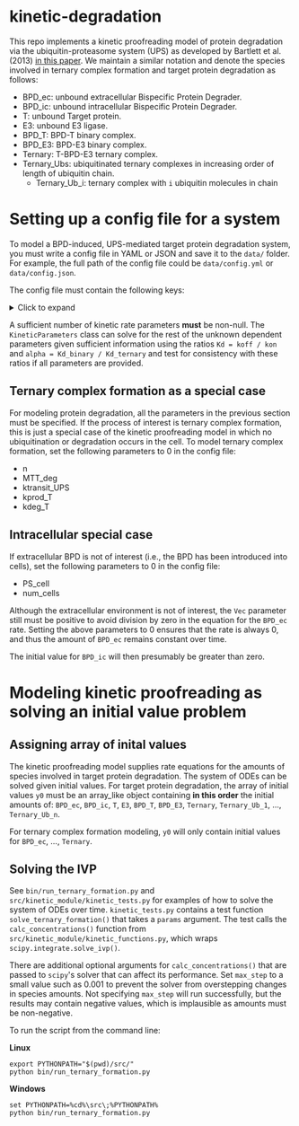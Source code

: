 # kinetic-degradation
This repo implements a kinetic proofreading model of protein degradation via the ubiquitin-proteasome system (UPS) as
developed by Bartlett et al. (2013) [in this paper](https://doi.org/10.1007/s10928-020-09722-z).
We maintain a similar notation and denote the species involved in ternary complex formation and target protein degradation as follows:

* BPD_ec: unbound extracellular Bispecific Protein Degrader.
* BPD_ic: unbound intracellular Bispecific Protein Degrader.
* T: unbound Target protein.
* E3: unbound E3 ligase.
* BPD_T: BPD-T binary complex.
* BPD_E3: BPD-E3 binary complex.
* Ternary: T-BPD-E3 ternary complex.
* Ternary_Ubs: ubiquitinated ternary complexes in increasing order of length of ubiquitin chain.
  * Ternary_Ub_i: ternary complex with `i` ubiquitin molecules in chain

# Setting up a config file for a system
To model a BPD-induced, UPS-mediated target protein degradation system, you must write a config file in YAML or JSON and save it to the `data/` folder. For example, the full path of the config file could be `data/config.yml` or `data/config.json`.

The config file must contain the following keys:
<details>
  <summary>Click to expand</summary>

  <details>
    <summary>Kinetic rate parameters</summary>

    - alpha: ternary complex cooperativity
    - Kd_T_binary: equilibrium dissociation constant of BPD-T binary complex
    - kon_T_binary: kon of BPD + T -> BPD-T
    - koff_T_binary: koff of BPD-T -> BPD + T
    - Kd_T_ternary: equilibrium dissociation constant of T in ternary complex
    - kon_T_ternary: kon of BPD-E3 + T -> T-BPD-E3
    - koff_T_ternary: koff of T-BPD-E3 -> BPD-E3 + T
    - Kd_E3_binary: equilibrium dissociation constant of BPD-E3 binary complex
    - kon_E3_binary: kon of BPD + E3 -> BPD-E3
    - koff_E3_binary: koff of BPD-E3 -> BPD + E3
    - Kd_E3_ternary: equilibrium dissociation constant of E3 in ternary complex
    - kon_E3_ternary: kon of BPD-T + E3 -> T-BPD-E3
    - koff_E3_ternary: koff of T-BPD-E3 -> BPD-T + E3
  </details>

  <details>
    <summary>Other parameters</summary>

    - n: number of ubiquitination steps before degradation
    - MTT_deg: mean transit time of degradation
    - ktransit_UPS: transit rate for delay between each ubiquitination step
    - fu_ec: fraction unbound extracellular BPD
    - fu_ic: fraction unbound intracellular BPD
    - PS_cell: permeability-surface area product
    - kprod_T: baseline target protein production rate
    - kdeg_T: baseline target protein degradation rate
    - Conc_T_base: baseline target protein concentration
    - Conc_E3_base: baseline E3 concentration
    - num_cells: number of cells in system
    - Vic: intracellular volume
    - Vec: extracellular volume
  </details>
</details>

A sufficient number of kinetic rate parameters **must** be non-null. The `KineticParameters` class can solve for the rest of the unknown dependent parameters given sufficient information using the ratios `Kd = koff / kon` and `alpha = Kd_binary / Kd_ternary` and test for consistency with these ratios if all parameters are provided. 

## Ternary complex formation as a special case
For modeling protein degradation, all the parameters in the previous section must be specified. If the process of interest is ternary complex formation, this is just a special case of the kinetic proofreading model in which no ubiquitination or degradation occurs in the cell. To model ternary complex formation, set the following parameters to 0 in the config file:
- n
- MTT_deg
- ktransit_UPS
- kprod_T
- kdeg_T

## Intracellular special case
If extracellular BPD is not of interest (i.e., the BPD has been introduced into cells), set the following parameters to 0 in the config file:
- PS_cell
- num_cells

Although the extracellular environment is not of interest, the `Vec` parameter still must be positive to avoid division by zero in the equation for the `BPD_ec` rate. Setting the above parameters to 0 ensures that the rate is always 0, and thus the amount of `BPD_ec` remains constant over time.

The initial value for `BPD_ic` will then presumably be greater than zero.

# Modeling kinetic proofreading as solving an initial value problem
## Assigning array of inital values
The kinetic proofreading model supplies rate equations for the amounts of species involved in target protein degradation. The system of ODEs can be solved given initial values. For target protein degradation, the array of initial values `y0` must be an array_like object containing **in this order** the initial amounts of: `BPD_ec`, `BPD_ic`, `T`, `E3`, `BPD_T`, `BPD_E3`, `Ternary`, `Ternary_Ub_1`, ..., `Ternary_Ub_n`.

For ternary complex formation modeling, `y0` will only contain initial values for `BPD_ec`, ..., `Ternary`.

## Solving the IVP
See `bin/run_ternary_formation.py` and `src/kinetic_module/kinetic_tests.py` for examples of how to solve the system of ODEs over time. `kinetic_tests.py` contains a test function `solve_ternary_formation()` that takes a `params` argument. The test calls the `calc_concentrations()` function from `src/kinetic_module/kinetic_functions.py`, which wraps `scipy.integrate.solve_ivp()`.

There are additional optional arguments for `calc_concentrations()` that are passed to `scipy`'s solver that can affect its performance. Set `max_step` to a small value such as 0.001 to prevent the solver from overstepping changes in species amounts. Not specifying `max_step` will run successfully, but the results may contain negative values, which is implausible as amounts must be non-negative.

To run the script from the command line:

**Linux**
```
export PYTHONPATH="$(pwd)/src/"
python bin/run_ternary_formation.py
```
**Windows**
```
set PYTHONPATH=%cd%\src\;%PYTHONPATH%
python bin/run_ternary_formation.py
```
